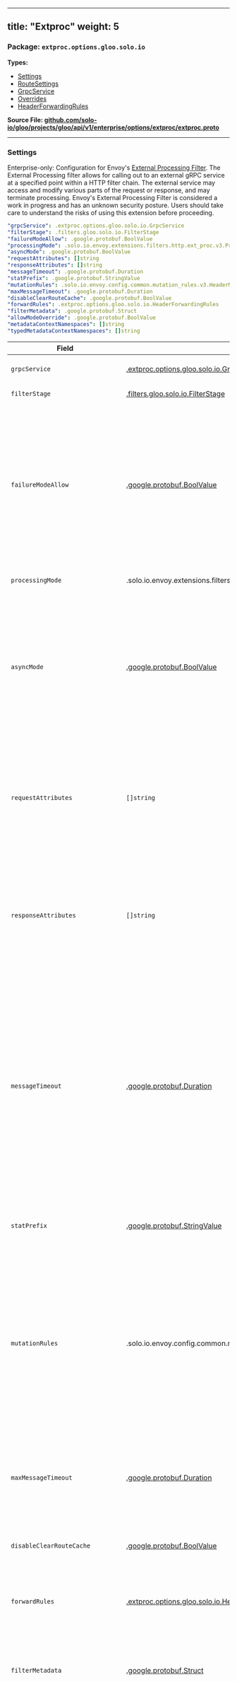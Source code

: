 
---
title: "Extproc"
weight: 5
---

<!-- Code generated by solo-kit. DO NOT EDIT. -->


### Package: `extproc.options.gloo.solo.io` 
**Types:**


- [Settings](#settings)
- [RouteSettings](#routesettings)
- [GrpcService](#grpcservice)
- [Overrides](#overrides)
- [HeaderForwardingRules](#headerforwardingrules)
  



**Source File: [github.com/solo-io/gloo/projects/gloo/api/v1/enterprise/options/extproc/extproc.proto](https://github.com/solo-io/gloo/blob/main/projects/gloo/api/v1/enterprise/options/extproc/extproc.proto)**





---
### Settings

 
Enterprise-only: Configuration for Envoy's [External Processing Filter](https://www.envoyproxy.io/docs/envoy/latest/configuration/http/http_filters/ext_proc_filter).
The External Processing filter allows for calling out to an external gRPC service at a specified
point within a HTTP filter chain. The external service may access and modify various parts of the
request or response, and may terminate processing.
Envoy's External Processing Filter is considered a work in progress and has an unknown security posture.
Users should take care to understand the risks of using this extension before proceeding.

```yaml
"grpcService": .extproc.options.gloo.solo.io.GrpcService
"filterStage": .filters.gloo.solo.io.FilterStage
"failureModeAllow": .google.protobuf.BoolValue
"processingMode": .solo.io.envoy.extensions.filters.http.ext_proc.v3.ProcessingMode
"asyncMode": .google.protobuf.BoolValue
"requestAttributes": []string
"responseAttributes": []string
"messageTimeout": .google.protobuf.Duration
"statPrefix": .google.protobuf.StringValue
"mutationRules": .solo.io.envoy.config.common.mutation_rules.v3.HeaderMutationRules
"maxMessageTimeout": .google.protobuf.Duration
"disableClearRouteCache": .google.protobuf.BoolValue
"forwardRules": .extproc.options.gloo.solo.io.HeaderForwardingRules
"filterMetadata": .google.protobuf.Struct
"allowModeOverride": .google.protobuf.BoolValue
"metadataContextNamespaces": []string
"typedMetadataContextNamespaces": []string

```

| Field | Type | Description |
| ----- | ---- | ----------- | 
| `grpcService` | [.extproc.options.gloo.solo.io.GrpcService](../extproc.proto.sk/#grpcservice) | Required. Configuration for the gRPC service that the filter will communicate with. |
| `filterStage` | [.filters.gloo.solo.io.FilterStage](../../../../filters/stages.proto.sk/#filterstage) | Required. Where in the HTTP filter chain to insert the filter. |
| `failureModeAllow` | [.google.protobuf.BoolValue](https://developers.google.com/protocol-buffers/docs/reference/csharp/class/google/protobuf/well-known-types/bool-value) | By default, if the gRPC stream cannot be established, or if it is closed prematurely with an error, the filter will fail. Specifically, if the response headers have not yet been delivered, then it will return a 500 error downstream. If they have been delivered, then instead the HTTP stream to the downstream client will be reset. With this parameter set to true, however, then if the gRPC stream is prematurely closed or could not be opened, processing continues without error. |
| `processingMode` | .solo.io.envoy.extensions.filters.http.ext_proc.v3.ProcessingMode | Specifies default options for how HTTP headers, trailers, and bodies are sent. |
| `asyncMode` | [.google.protobuf.BoolValue](https://developers.google.com/protocol-buffers/docs/reference/csharp/class/google/protobuf/well-known-types/bool-value) | NOT CURRENTLY IMPLEMENTED. If true, send each part of the HTTP request or response specified by ProcessingMode asynchronously -- in other words, send the message on the gRPC stream and then continue filter processing. If false, which is the default, suspend filter execution after each message is sent to the remote service and wait up to "message_timeout" for a reply. |
| `requestAttributes` | `[]string` | NOT CURRENTLY IMPLEMENTED. Envoy provides a number of [attributes](https://www.envoyproxy.io/docs/envoy/latest/intro/arch_overview/advanced/attributes#arch-overview-attributes) for expressive policies. Each attribute name provided in this field will be matched against that list and populated in the request_headers message. See the [request attribute documentation](https://www.envoyproxy.io/docs/envoy/latest/intro/arch_overview/advanced/attributes#request-attributes) for the list of supported attributes and their types. |
| `responseAttributes` | `[]string` | NOT CURRENTLY IMPLEMENTED. Envoy provides a number of [attributes](https://www.envoyproxy.io/docs/envoy/latest/intro/arch_overview/advanced/attributes#arch-overview-attributes) for expressive policies. Each attribute name provided in this field will be matched against that list and populated in the response_headers message. See the [response attribute documentation](https://www.envoyproxy.io/docs/envoy/latest/intro/arch_overview/advanced/attributes#response-attributes) for the list of supported attributes and their types. |
| `messageTimeout` | [.google.protobuf.Duration](https://developers.google.com/protocol-buffers/docs/reference/csharp/class/google/protobuf/well-known-types/duration) | Specifies the timeout for each individual message sent on the stream when the filter is running in synchronous mode. Whenever the proxy sends a message on the stream that requires a response, it will reset this timer, and will stop processing and return an error (subject to the processing mode) if the timer expires before a matching response is received. There is no timeout when the filter is running in asynchronous mode. Value must be at least 0 seconds, and less than or equal to 3600 seconds. Zero is a valid value which means the timer will be triggered immediately. If not configured, default is 200 milliseconds. |
| `statPrefix` | [.google.protobuf.StringValue](https://developers.google.com/protocol-buffers/docs/reference/csharp/class/google/protobuf/well-known-types/string-value) | Optional additional prefix to use when emitting statistics. This allows distinguishing between statistics emitted by multiple *ext_proc* filters in an HTTP filter chain. |
| `mutationRules` | .solo.io.envoy.config.common.mutation_rules.v3.HeaderMutationRules | Rules that determine what modifications an external processing server may make to message headers. If not set, all headers may be modified except for "host", ":authority", ":scheme", ":method", and headers that start with the header prefix set via [header_prefix](https://www.envoyproxy.io/docs/envoy/latest/api-v3/config/bootstrap/v3/bootstrap.proto#envoy-v3-api-field-config-bootstrap-v3-bootstrap-header-prefix) (which is usually "x-envoy"). Note that changing headers such as "host" or ":authority" may not in itself change Envoy's routing decision, as routes can be cached. To also force the route to be recomputed, set the [clear_route_cache](https://www.envoyproxy.io/docs/envoy/latest/api-v3/service/ext_proc/v3/external_processor.proto#envoy-v3-api-field-service-ext-proc-v3-commonresponse-clear-route-cache) field to true in the same response. |
| `maxMessageTimeout` | [.google.protobuf.Duration](https://developers.google.com/protocol-buffers/docs/reference/csharp/class/google/protobuf/well-known-types/duration) | Specify the upper bound of [override_message_timeout](https://www.envoyproxy.io/docs/envoy/latest/api-v3/service/ext_proc/v3/external_processor.proto#envoy-v3-api-field-service-ext-proc-v3-processingresponse-override-message-timeout). If not specified, by default it is 0, which will effectively disable the `override_message_timeout` API. Value must be greater than or equal to the `messageTimeout` and less than or equal to 3600 seconds. |
| `disableClearRouteCache` | [.google.protobuf.BoolValue](https://developers.google.com/protocol-buffers/docs/reference/csharp/class/google/protobuf/well-known-types/bool-value) | Prevents clearing the route-cache when the [clear_route_cache](https://www.envoyproxy.io/docs/envoy/latest/api-v3/service/ext_proc/v3/external_processor.proto#envoy-v3-api-field-service-ext-proc-v3-commonresponse-clear-route-cache) field is set in an external processor response. |
| `forwardRules` | [.extproc.options.gloo.solo.io.HeaderForwardingRules](../extproc.proto.sk/#headerforwardingrules) | Allow headers matching the `forward_rules` to be forwarded to the external processing server. If not set, all headers are forwarded to the external processing server. |
| `filterMetadata` | [.google.protobuf.Struct](https://developers.google.com/protocol-buffers/docs/reference/csharp/class/google/protobuf/well-known-types/struct) | Additional metadata to be added to the filter state for logging purposes. The metadata will be added to StreamInfo's filter state under the namespace corresponding to the ext_proc filter name. |
| `allowModeOverride` | [.google.protobuf.BoolValue](https://developers.google.com/protocol-buffers/docs/reference/csharp/class/google/protobuf/well-known-types/bool-value) | If `allow_mode_override` is set to true, the filter config [processing_mode](https://www.envoyproxy.io/docs/envoy/latest/api-v3/extensions/filters/http/ext_proc/v3/ext_proc.proto#envoy-v3-api-field-extensions-filters-http-ext-proc-v3-externalprocessor-processing-mode) can be overridden by the response message from the external processing server [mode_override](https://www.envoyproxy.io/docs/envoy/latest/api-v3/service/ext_proc/v3/external_processor.proto#envoy-v3-api-field-service-ext-proc-v3-processingresponse-mode-override). If not set, `mode_override` API in the response message will be ignored. |
| `metadataContextNamespaces` | `[]string` | Specifies a list of metadata namespaces whose values, if present, will be passed to the ext_proc service as an opaque *protobuf::Struct*. |
| `typedMetadataContextNamespaces` | `[]string` | Specifies a list of metadata namespaces whose values, if present, will be passed to the ext_proc service. typed_filter_metadata is passed as an `protobuf::Any`. It works in a way similar to `metadata_context_namespaces` but allows envoy and external processing server to share the protobuf message definition in order to do a safe parsing. |




---
### RouteSettings

 
External processor settings that can be configured on a virtual host or route.

```yaml
"disabled": .google.protobuf.BoolValue
"overrides": .extproc.options.gloo.solo.io.Overrides

```

| Field | Type | Description |
| ----- | ---- | ----------- | 
| `disabled` | [.google.protobuf.BoolValue](https://developers.google.com/protocol-buffers/docs/reference/csharp/class/google/protobuf/well-known-types/bool-value) | Set to true to disable the External Processing filter for this virtual host or route. Setting this value to false is not supported. Only one of `disabled` or `overrides` can be set. |
| `overrides` | [.extproc.options.gloo.solo.io.Overrides](../extproc.proto.sk/#overrides) | Override specific configuration for this virtual host or route. If a route specifies overrides, it will override the disabled flag of its parent virtual host. Only one of `overrides` or `disabled` can be set. |




---
### GrpcService



```yaml
"extProcServerRef": .core.solo.io.ResourceRef
"authority": .google.protobuf.StringValue
"retryPolicy": .solo.io.envoy.config.core.v3.RetryPolicy
"timeout": .google.protobuf.Duration
"initialMetadata": []solo.io.envoy.config.core.v3.HeaderValue

```

| Field | Type | Description |
| ----- | ---- | ----------- | 
| `extProcServerRef` | [.core.solo.io.ResourceRef](../../../../../../../../../solo-kit/api/v1/ref.proto.sk/#resourceref) | A reference to the Upstream representing the external processor gRPC server. See https://www.envoyproxy.io/docs/envoy/latest/api-v3/service/ext_proc/v3/external_processor.proto for details. |
| `authority` | [.google.protobuf.StringValue](https://developers.google.com/protocol-buffers/docs/reference/csharp/class/google/protobuf/well-known-types/string-value) | The `:authority` header in the grpc request. If this field is not set, the authority header value will be the cluster name. Note that this authority does not override the SNI. The SNI is provided by the transport socket of the cluster. |
| `retryPolicy` | .solo.io.envoy.config.core.v3.RetryPolicy | Indicates the retry policy for re-establishing the gRPC stream This field is optional. If max interval is not provided, it will be set to ten times the provided base interval. Currently only supported for xDS gRPC streams. If not set, xDS gRPC streams default base interval:500ms, maximum interval:30s will be applied. |
| `timeout` | [.google.protobuf.Duration](https://developers.google.com/protocol-buffers/docs/reference/csharp/class/google/protobuf/well-known-types/duration) | The timeout for the gRPC request. This is the timeout for a specific request. |
| `initialMetadata` | []solo.io.envoy.config.core.v3.HeaderValue | Additional metadata to include in streams initiated to the GrpcService. This can be used for scenarios in which additional ad hoc authorization headers (e.g. `x-foo-bar: baz-key`) are to be injected. For more information, including details on header value syntax, see the documentation on [custom request headers](https://www.envoyproxy.io/docs/envoy/latest/configuration/http/http_conn_man/headers#config-http-conn-man-headers-custom-request-headers). |




---
### Overrides



```yaml
"processingMode": .solo.io.envoy.extensions.filters.http.ext_proc.v3.ProcessingMode
"asyncMode": .google.protobuf.BoolValue
"requestAttributes": []string
"responseAttributes": []string
"grpcService": .extproc.options.gloo.solo.io.GrpcService
"metadataContextNamespaces": []string
"typedMetadataContextNamespaces": []string

```

| Field | Type | Description |
| ----- | ---- | ----------- | 
| `processingMode` | .solo.io.envoy.extensions.filters.http.ext_proc.v3.ProcessingMode | Set a different processing mode for this virtual host or route than the default. |
| `asyncMode` | [.google.protobuf.BoolValue](https://developers.google.com/protocol-buffers/docs/reference/csharp/class/google/protobuf/well-known-types/bool-value) | NOT CURRENTLY IMPLEMENTED. Set a different asynchronous processing option than the default. |
| `requestAttributes` | `[]string` | NOT FINALIZED UPSTREAM use at your own upgrade risk Set different optional attributes than the default setting of the `request_attributes` field. |
| `responseAttributes` | `[]string` | NOT FINALIZED UPSTREAM use at your own upgrade risk Set different optional properties than the default setting of the `response_attributes` field. |
| `grpcService` | [.extproc.options.gloo.solo.io.GrpcService](../extproc.proto.sk/#grpcservice) | Set a different gRPC service for this virtual host or route than the default. |
| `metadataContextNamespaces` | `[]string` | Specifies a list of metadata namespaces whose values, if present, will be passed to the ext_proc service as an opaque *protobuf::Struct*. |
| `typedMetadataContextNamespaces` | `[]string` | Specifies a list of metadata namespaces whose values, if present, will be passed to the ext_proc service. typed_filter_metadata is passed as an `protobuf::Any`. It works in a way similar to `metadata_context_namespaces` but allows envoy and external processing server to share the protobuf message definition in order to do a safe parsing. |




---
### HeaderForwardingRules

 
The HeaderForwardingRules structure specifies what headers are
allowed to be forwarded to the external processing server.
See https://www.envoyproxy.io/docs/envoy/latest/api-v3/extensions/filters/http/ext_proc/v3/ext_proc.proto#extensions-filters-http-ext-proc-v3-headerforwardingrules
for details.

```yaml
"allowedHeaders": .solo.io.envoy.type.matcher.v3.ListStringMatcher
"disallowedHeaders": .solo.io.envoy.type.matcher.v3.ListStringMatcher

```

| Field | Type | Description |
| ----- | ---- | ----------- | 
| `allowedHeaders` | .solo.io.envoy.type.matcher.v3.ListStringMatcher | If set, specifically allow any header in this list to be forwarded to the external processing server. This can be overridden by the below `disallowed_headers`. |
| `disallowedHeaders` | .solo.io.envoy.type.matcher.v3.ListStringMatcher | If set, specifically disallow any header in this list to be forwarded to the external processing server. This overrides the above `allowed_headers` if a header matches both. NOT CURRENTLY IMPLEMENTED. |





<!-- Start of HubSpot Embed Code -->
<script type="text/javascript" id="hs-script-loader" async defer src="//js.hs-scripts.com/5130874.js"></script>
<!-- End of HubSpot Embed Code -->
